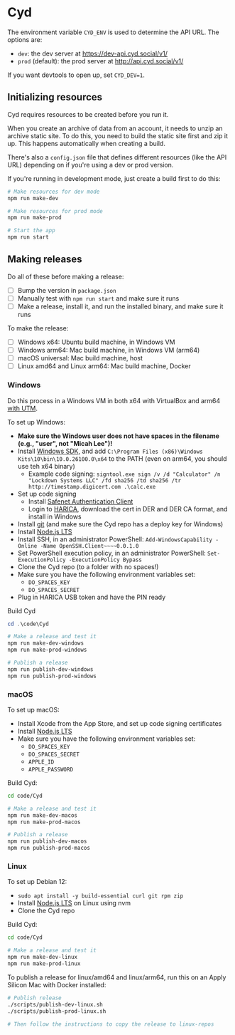 # Cyd

The environment variable `CYD_ENV` is used to determine the API URL. The options are:

- `dev`: the dev server at https://dev-api.cyd.social/v1/
- `prod` (default): the prod server at http://api.cyd.social/v1/

If you want devtools to open up, set `CYD_DEV=1`.

## Initializing resources

Cyd requires resources to be created before you run it.

When you create an archive of data from an account, it needs to unzip an archive static site. To do this, you need to build the static site first and zip it up. This happens automatically when creating a build.

There's also a `config.json` file that defines different resources (like the API URL) depending on if you're using a dev or prod version.

If you're running in development mode, just create a build first to do this:

```sh
# Make resources for dev mode
npm run make-dev

# Make resources for prod mode
npm run make-prod

# Start the app
npm run start
```

## Making releases

Do all of these before making a release:

- [ ] Bump the version in `package.json`
- [ ] Manually test with `npm run start` and make sure it runs
- [ ] Make a release, install it, and run the installed binary, and make sure it runs

To make the release:

- [ ] Windows x64: Ubuntu build machine, in Windows VM
- [ ] Windows arm64: Mac build machine, in Windows VM (arm64)
- [ ] macOS universal: Mac build machine, host
- [ ] Linux amd64 and Linux arm64: Mac build machine, Docker

### Windows

Do this process in a Windows VM in both x64 with VirtualBox and arm64 [with UTM](https://docs.getutm.app/guides/windows/).

To set up Windows:

- **Make sure the Windows user does not have spaces in the filename (e.g., "user", not "Micah Lee")!**
- Install [Windows SDK](https://developer.microsoft.com/en-us/windows/downloads/windows-sdk/), and add `C:\Program Files (x86)\Windows Kits\10\bin\10.0.26100.0\x64` to the PATH (even on arm64, you should use teh x64 binary)
  - Example code signing: `signtool.exe sign /v /d "Calculator" /n "Lockdown Systems LLC" /fd sha256 /td sha256 /tr http://timestamp.digicert.com .\calc.exe`
- Set up code signing
  - Install [Safenet Authentication Client](https://guides.harica.gr/docs/Guides/Software/Safenet-Authentication-Client/Drivers/)
  - Login to [HARICA](https://cm.harica.gr/), download the cert in DER and DER CA format, and install in Windows
- Install [git](https://git-scm.com/download/win) (and make sure the Cyd repo has a deploy key for Windows)
- Install [Node.js LTS](https://nodejs.org/en)
- Install SSH, in an administrator PowerShell: `Add-WindowsCapability -Online -Name OpenSSH.Client~~~~0.0.1.0`
- Set PowerShell execution policy, in an administrator PowerShell: `Set-ExecutionPolicy -ExecutionPolicy Bypass`
- Clone the Cyd repo (to a folder with no spaces!)
- Make sure you have the following environment variables set:
  - `DO_SPACES_KEY`
  - `DO_SPACES_SECRET`
- Plug in HARICA USB token and have the PIN ready

Build Cyd

```powershell
cd .\code\Cyd

# Make a release and test it
npm run make-dev-windows
npm run make-prod-windows

# Publish a release
npm run publish-dev-windows
npm run publish-prod-windows
```

### macOS

To set up macOS:

- Install Xcode from the App Store, and set up code signing certificates
- Install [Node.js LTS](https://nodejs.org/en)
- Make sure you have the following environment variables set:
  - `DO_SPACES_KEY`
  - `DO_SPACES_SECRET`
  - `APPLE_ID`
  - `APPLE_PASSWORD`

Build Cyd:

```sh
cd code/Cyd

# Make a release and test it
npm run make-dev-macos
npm run make-prod-macos

# Publish a release
npm run publish-dev-macos
npm run publish-prod-macos
```

### Linux

To set up Debian 12:

- `sudo apt install -y build-essential curl git rpm zip`
- Install [Node.js LTS](https://nodejs.org/en/download/package-manager) on Linux using nvm
- Clone the Cyd repo

Build Cyd:

```sh
cd code/Cyd

# Make a release and test it
npm run make-dev-linux
npm run make-prod-linux
```

To publish a release for linux/amd64 and linux/arm64, run this on an Apply Silicon Mac with Docker installed:

```sh
# Publish release
./scripts/publish-dev-linux.sh
./scripts/publish-prod-linux.sh

# Then follow the instructions to copy the release to linux-repos
```
